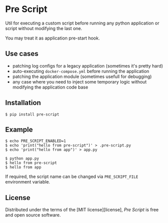 # Pre Script

Util for executing a custom script before running any python application or script without modifying the last one.

You may treat it as application pre-start hook.

## Use cases
- patching log configs for a legacy application (sometimes it's pretty hard)
- auto-executing `docker-compose.yml` before running the application
- patching the application module (sometimes usefull for debugging)
- any case where you need to inject some temporary logic without modifying the application code base

## Installation

```console
$ pip install pre-script
```

## Example

```console
$ echo PRE_SCRIPT_ENABLED=1
$ echo 'print("hello from pre-script")' > .pre-script.py
$ echo 'print("hello from app")' > app.py
```

```console
$ python app.py
$ hello from pre-script
$ hello from app
```

If required, the script name can be changed via `PRE_SCRIPT_FILE` environment variable.

## License

Distributed under the terms of the [MIT license][license],
_Pre Script_ is free and open source software.
